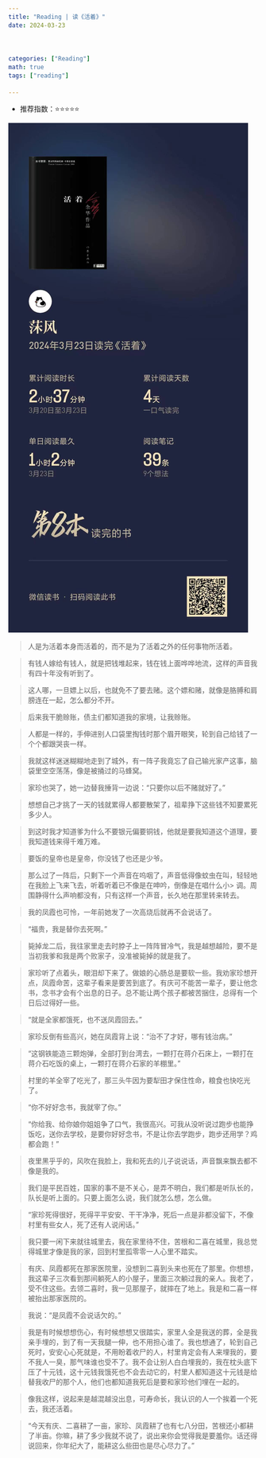 ```yaml
---
title: "Reading | 读《活着》"
date: 2024-03-23



categories: ["Reading"]
math: true
tags: ["reading"]

---
```


- 推荐指数：:star::star::star::star::star:

![微信读书记录](/assets/images/2024-03-23-to-live/2024-03-23-22-23-57.png)

<!-- 花了两三天，最后一晚上看到半夜 1:40 多，看到最后看哭了都。活着就是活着，没有什么“意义”：我说的是“意义”，“意义”本身毫无意义。对于很多事情的发生，我们总想找到一个合适的缘由或者解释，可事实是根本就没什么原因，更多的解释都只是经验式的“复制”，就像“塞翁失马，焉知非福”，这句话本身什么都没说，最多就是一个反问，可大家更“愿意”看到好的事情发生。书中的福贵这个角色，小时候是一个跋扈子弟，货真价实败家子，败光了身家，结果到了解放后反而逃过了打地主。说来也是残忍，福贵送走了自己身边的每一位亲人，现在竟也是过得无拘无束。有时候觉得很难去评价一个人本身，没有人从一开始就想当和坏人吧，每个人的发展还是与整个大时代的风浪息息相关 -->

> 人是为活着本身而活着的，而不是为了活着之外的任何事物所活着。

> 有钱人嫁给有钱人，就是把钱堆起来，钱在钱上面哗哗地流，这样的声音我有四十年没有听到了。

> 这人哪，一旦嫖上以后，也就免不了要去赌。这个嫖和赌，就像是胳膊和肩膀连在一起，怎么都分不开。

> 后来我干脆赊账，债主们都知道我的家境，让我赊账。

> 人都是一样的，手伸进别人口袋里掏钱时那个眉开眼笑，轮到自己给钱了一个个都跟哭丧一样。

> 我就这样迷迷糊糊地走到了城外，有一阵子我竟忘了自己输光家产这事，脑袋里空空荡荡，像是被捅过的马蜂窝。

> 家珍也哭了，她一边替我捶背一边说：“只要你以后不赌就好了。”

> 想想自己才挑了一天的钱就累得人都要散架了，祖辈挣下这些钱不知要累死多少人。

> 到这时我才知道爹为什么不要银元偏要铜钱，他就是要我知道这个道理，要我知道钱来得千难万难。

> 要饭的皇帝也是皇帝，你没钱了也还是少爷。

> 那么过了一阵后，只剩下一个声音在呜咽了，声音低得像蚊虫在叫，轻轻地在我脸上飞来飞去，听着听着已不像是在呻吟，倒像是在唱什么小> 调。周围静得什么声响都没有，只有这样一个声音，长久地在那里转来转去。

> 我的凤霞也可怜，一年前她发了一次高烧后就再不会说话了。

> “福贵，我是替你去死啊。”

> 毙掉龙二后，我往家里走去时脖子上一阵阵冒冷气，我是越想越险，要不是当初我爹和我是两个败家子，没准被毙掉的就是我了。

> 家珍听了点着头，眼泪却下来了。做娘的心肠总是要软一些。我劝家珍想开点，凤霞命苦，这辈子看来是要苦到底了。有庆可不能苦一辈子，要让他念书，念书才会有个出息的日子。总不能让两个孩子都被苦捆住，总得有一个日后过得好一些。

> “就是全家都饿死，也不送凤霞回去。”

> 家珍反倒有些高兴，她在凤霞背上说：“治不了才好，哪有钱治病。”

> “这钢铁能造三颗炮弹，全部打到台湾去，一颗打在蒋介石床上，一颗打在蒋介石吃饭的桌上，一颗打在蒋介石家的羊棚里。”

> 村里的羊全宰了吃光了，那三头牛因为要犁田才保住性命，粮食也快吃光了。

> “你不好好念书，我就宰了你。”

> “你给我、给你娘你姐姐争了口气，我很高兴。可我从没听说过跑步也能挣饭吃，送你去学校，是要你好好念书，不是让你去学跑步，跑步还用学？鸡都会跑！”

> 夜里黑乎乎的，风吹在我脸上，我和死去的儿子说说话，声音飘来飘去都不像是我的。

> 我们是平民百姓，国家的事不是不关心，是弄不明白，我们都是听队长的，队长是听上面的。只要上面怎么说，我们就怎么想，怎么做。

> “家珍死得很好，死得平平安安、干干净净，死后一点是非都没留下，不像村里有些女人，死了还有人说闲话。”

> 我只要一闲下来就往城里去，我在家里待不住，苦根和二喜在城里，我总觉得城里才像是我的家，回到村里孤零零一人心里不踏实。

> 有庆、凤霞都死在那家医院里，没想到二喜到头来也死在了那里。你想想，我这辈子三次看到那间躺死人的小屋子，里面三次躺过我的亲人。我老了，受不住这些。去领二喜时，我一见那屋子，就摔在了地上。我是和二喜一样被抬出那家医院的。

> 我说：“是凤霞不会说话欠的。”

> 我是有时候想想伤心，有时候想想又很踏实，家里人全是我送的葬，全是我亲手埋的，到了有一天我腿一伸，也不用担心谁了。我也想通了，轮到自己死时，安安心心死就是，不用盼着收尸的人，村里肯定会有人来埋我的，要不我人一臭，那气味谁也受不了。我不会让别人白白埋我的，我在枕头底下压了十元钱，这十元钱我饿死也不会去动它的，村里人都知道这十元钱是给替我收尸的那个人，他们也都知道我死后是要和家珍他们埋在一起的。

> 像我这样，说起来是越混越没出息，可寿命长，我认识的人一个挨着一个死去，我还活着。

> “今天有庆、二喜耕了一亩，家珍、凤霞耕了也有七八分田，苦根还小都耕了半亩。你嘛，耕了多少我就不说了，说出来你会觉得我是要羞你。话还得说回来，你年纪大了，能耕这么些田也是尽心尽力了。”
